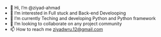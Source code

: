 - 👋 Hi, I’m @ziyad-ahmad
- 👀 I’m interested in Full stuck and Back-end Develooping
- 🌱 I’m currently Teching and developing Python and Python framework
- 💞️ I’m looking to collaborate on any project community
- 📫 How to reach me ziyadwru.12@gmail.com


